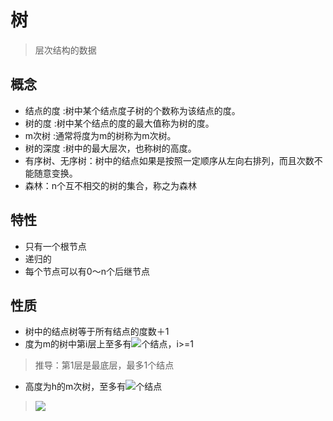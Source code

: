 # 树
>层次结构的数据

## 概念
+ 结点的度 :树中某个结点度子树的个数称为该结点的度。
+ 树的度 :树中某个结点的度的最大值称为树的度。
+ m次树 :通常将度为m的树称为m次树。
+ 树的深度 :树中的最大层次，也称树的高度。
+ 有序树、无序树：树中的结点如果是按照一定顺序从左向右排列，而且次数不能随意变换。
+ 森林：n个互不相交的树的集合，称之为森林 

## 特性
+ 只有一个根节点
+ 递归的
+ 每个节点可以有0～n个后继节点

## 性质
+ 树中的结点树等于所有结点的度数＋1
+ 度为m的树中第i层上至多有<img src="http://www.forkosh.com/mathtex.cgi? m^\(i-1">个结点，i>=1
>推导：第1层是最底层，最多1个结点
+ 高度为h的m次树，至多有<img src="http://www.forkosh.com/mathtex.cgi? \frac{m^h -1}{m-1}">个结点
><img src="http://www.forkosh.com/mathtex.cgi?n= \frac{m^h -1}{m-1} =m+m^2+...m^\(h-1">


